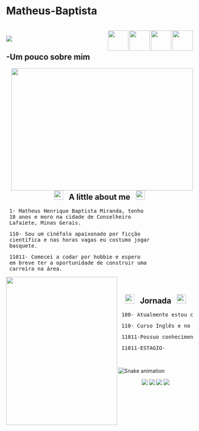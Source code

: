 # Matheus-Baptista


<div style="display: inline_block"><br>
  <img align="right" width="55" height="55" src="https://cdn.jsdelivr.net/gh/devicons/devicon/icons/html5/html5-plain-wordmark.svg">
  <img align="right"  width="55" height="55" src="https://cdn.jsdelivr.net/gh/devicons/devicon/icons/css3/css3-plain-wordmark.svg">
  <img align="right"   width="55" height="55" src="https://cdn.jsdelivr.net/gh/devicons/devicon/icons/cplusplus/cplusplus-plain.svg">
  <img align="right"  width="55" height="55" src="https://cdn.jsdelivr.net/gh/devicons/devicon/icons/javascript/javascript-plain.svg">

<img src="https://github-readme-stats.vercel.app/api?username=matheushbm192&show_icons=true&theme=chartreuse-dark"></div>

 ## -Um pouco sobre mim 
 <img width="490" height="330" src="https://user-images.githubusercontent.com/95291756/145240637-977d5de0-02d3-491b-a3d4-b3ec46bdd3aa.gif" align=right valign=top></br>
 
 
 <div align="center">
  <h2><img width="25" height="25" src="https://thumbs.gfycat.com/TalkativeScrawnyKinkajou-max-1mb.gif"> 
  &nbsp; <strong> A little about me </strong>  &nbsp; 
  <img width="25" height="25" src="https://thumbs.gfycat.com/TalkativeScrawnyKinkajou-max-1mb.gif"> </h2>
</div>

 <pre> 1- Matheus Henrique Baptista Miranda, tenho 
 18 anos e moro na cidade de Conselheiro 
 Lafaiete, Minas Gerais.</pre>
 <pre> 110- Sou um cinéfalo apaixonado por ficção
 cientifica e nas horas vagas eu costumo jogar
 basquete.</pre>
 <pre> 11011- Comecei a codar por hobbie e espero 
 em breve ter a oportunidade de construir uma 
 carreira na área. </pre>
  <img width="300" height="400" src="https://i.pinimg.com/originals/7f/dc/e2/7fdce2dc9307aff4f5acb88cc06b5904.gif" align=left valign=top></br>
 <div align="center">
  <h2><img width="25" height="25" src="https://media1.tenor.com/images/319cc8e671cff9d2897d200f8bcd70d7/tenor.gif?itemid=10391952"> 
  &nbsp; <strong> Jornada </strong>  &nbsp; 
  <img width="25" height="25" src="https://media1.tenor.com/images/319cc8e671cff9d2897d200f8bcd70d7/tenor.gif?itemid=10391952"> </h2>
</div>
 
 <pre> 100- Atualmente estou cursando Eletrotécnica no IFMG-Conselheiro Lafaiete </pre>
 <pre> 110- Curso Inglês e no momento estou em nível Intermediário</pre>
 <pre> 11011-Possuo conhecimento em IOT-Internet das coisas</pre>
  <pre> 11011-ESTAGIO-</pre><br>
 ![Snake animation](https://github.com/matheushbm192/Matheus-Baptista/blob/output/github-contribution-grid-snake.svg)
 
  
<div align="center"> <a href="https://discord.gg/utKHUD5d" target="_blank" alt="Theus#5335" title="Theus#5335"><img src="https://img.shields.io/badge/Discord-7289DA?style=for-the-badge&logo=discord&logoColor=white"></a>
<a href="mailto:matheushbm192@gmail.com" target="_blank" alt="matheushbm192@gmail.com" title="matheushbm192@gmail.com"><img src="https://img.shields.io/badge/Gmail-D14836?style=for-the-badge&logo=gmail&logoColor=white" target="_blank"></a>
<a href="https://www.instagram.com/theus__baptista/" target="_blank" alt="@theus__baptista" title="@theus__baptista"><img src="https://img.shields.io/badge/Instagram-E4405F?style=for-the-badge&logo=instagram&logoColor=white" target="_blank"></a>
<a href="https://www.linkedin.com/in/matheus-henrique-051169227/" target="_blank" alt="https://www.linkedin.com/in/matheus-henrique-051169227/" title="https://www.linkedin.com/in/matheus-henrique-051169227/"><img src="https://img.shields.io/badge/LinkedIn-0077B5?style=for-the-badge&logo=linkedin&logoColor=white" target="_blank"></a>
</div>  
